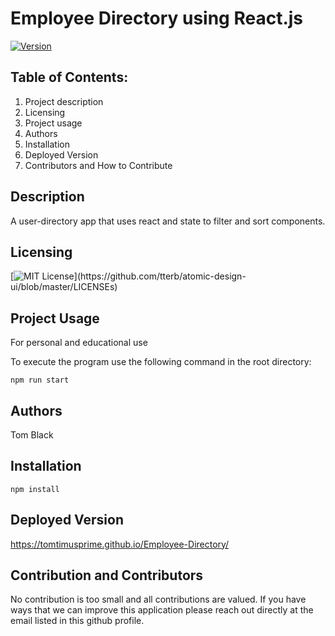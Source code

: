 # Employee Directory using React.js
[![Version](https://badge.fury.io/gh/tterb%2FHyde.svg)](https://badge.fury.io/gh/tterb%2FHyde)

## Table of Contents: 
1. Project description
2. Licensing
3. Project usage
4. Authors
5. Installation
6. Deployed Version
7. Contributors and How to Contribute

## Description
A user-directory app that uses react and state to filter and sort components.

## Licensing
[![MIT License](https://img.shields.io/apm/l/atomic-design-ui.svg?)](https://github.com/tterb/atomic-design-ui/blob/master/LICENSEs)


## Project Usage
For personal and educational use

To execute the program use the following command in the root directory:
```
npm run start
```
## Authors
Tom Black

## Installation
```
npm install
```

## Deployed Version
https://tomtimusprime.github.io/Employee-Directory/


## Contribution and Contributors
No contribution is too small and all contributions are valued. If you have
ways that we can improve this application please reach out directly at the email 
listed in this github profile. 



